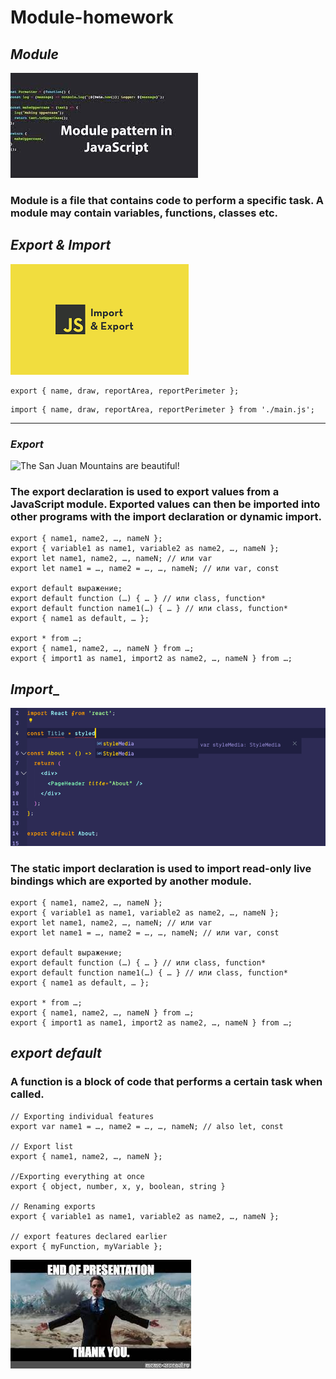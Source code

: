 # Module-homework
## _Module_
![The San Juan Mountains are beautiful!](./img/Module.jpg)

### Module is a file that contains code to perform a specific task. A module may contain variables, functions, classes etc.

## _Export & Import_
![The San Juan Mountains are beautiful!](./img/Export.png)
``` JS
export { name, draw, reportArea, reportPerimeter };
```
```JS
import { name, draw, reportArea, reportPerimeter } from './main.js';
```

----------------------------------------------------------------------------
### _Export_
![The San Juan Mountains are beautiful!](//img/export.jpg)
### The export declaration is used to export values from a JavaScript module. Exported values can then be imported into other programs with the import declaration or dynamic import. 
``` JS
export { name1, name2, …, nameN };
export { variable1 as name1, variable2 as name2, …, nameN };
export let name1, name2, …, nameN; // или var
export let name1 = …, name2 = …, …, nameN; // или var, const

export default выражение;
export default function (…) { … } // или class, function*
export default function name1(…) { … } // или class, function*
export { name1 as default, … };

export * from …;
export { name1, name2, …, nameN } from …;
export { import1 as name1, import2 as name2, …, nameN } from …;
```

## _Import__
![The San Juan Mountains are beautiful!](./img/Import.png)
### The static import declaration is used to import read-only live bindings which are exported by another module.
``` JS
export { name1, name2, …, nameN };
export { variable1 as name1, variable2 as name2, …, nameN };
export let name1, name2, …, nameN; // или var
export let name1 = …, name2 = …, …, nameN; // или var, const

export default выражение;
export default function (…) { … } // или class, function*
export default function name1(…) { … } // или class, function*
export { name1 as default, … };

export * from …;
export { name1, name2, …, nameN } from …;
export { import1 as name1, import2 as name2, …, nameN } from …;
```

##  _export default_
### A function is a block of code that performs a certain task when called.
``` JS
// Exporting individual features
export var name1 = …, name2 = …, …, nameN; // also let, const

// Export list
export { name1, name2, …, nameN };

//Exporting everything at once
export { object, number, x, y, boolean, string }

// Renaming exports
export { variable1 as name1, variable2 as name2, …, nameN };

// export features declared earlier
export { myFunction, myVariable };
```

![The San Juan Mountains are beautiful!](./img/End.jpg)